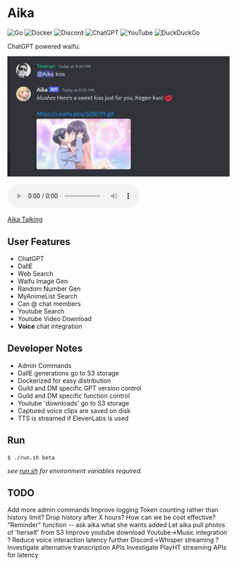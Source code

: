 # Aika

![Go](https://img.shields.io/badge/go-%2300ADD8.svg?style=for-the-badge&logo=go&logoColor=white)
![Docker](https://img.shields.io/badge/docker-%230db7ed.svg?style=for-the-badge&logo=docker&logoColor=white)
![Discord](https://img.shields.io/badge/Discord-%235865F2.svg?style=for-the-badge&logo=discord&logoColor=white)
![ChatGPT](https://img.shields.io/badge/chatGPT-74aa9c?style=for-the-badge&logo=openai&logoColor=white)
![YouTube](https://img.shields.io/badge/YouTube-%23FF0000.svg?style=for-the-badge&logo=YouTube&logoColor=white)
![DuckDuckGo](https://img.shields.io/badge/DuckDuckGo-DE5833?style=for-the-badge&logo=DuckDuckGo&logoColor=white)

ChatGPT powered waifu.

![Aika Kissing](./assets/example.png)

<audio controls>
    <source src="https://aika.lystic.zip/user-content/sample_clip.mp3" type="audio/mpeg">
</audio

> [Aika Talking](https://aika.lystic.zip/user-content/sample_clip.mp3)

## User Features

- ChatGPT
- DallE
- Web Search
- Waifu Image Gen
- Random Number Gen
- MyAnimeList Search
- Can @ chat members
- Youtube Search
- Youtube Video Download
- **Voice** chat integration

## Developer Notes

- Admin Commands
- DallE generations go to S3 storage
- Dockerized for easy distribution
- Guild and DM specific GPT version control
- Guild and DM specific function control
- Youtube 'downloads' go to S3 storage
- Captured voice clips are saved on disk
- TTS is streamed if ElevenLabs is used

## Run

```shell
$ ./run.sh beta
```

*see [run.sh](./run.sh) for environment variables required.*

## TODO

Add more admin commands
Improve logging
Token counting rather than history limit?
Drop history after X hours? How can we be cost effective?
"Reminder" function -- ask aika what she wants added
Let aika pull photos of 'herself' from S3
Improve youtube download
Youtube->Music integration ?
Reduce voice interaction latency further
Discord->Whisper streaming ?
Investigate alternative transcription APIs
Investigate PlayHT streaming APIs for latency